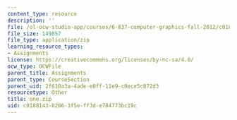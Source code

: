 ```yaml
---
content_type: resource
description: ''
file: /ol-ocw-studio-app/courses/6-837-computer-graphics-fall-2012/c018814302063f5eff3de784773bc19c_one.zip
file_size: 149857
file_type: application/zip
learning_resource_types:
- Assignments
license: https://creativecommons.org/licenses/by-nc-sa/4.0/
ocw_type: OCWFile
parent_title: Assignments
parent_type: CourseSection
parent_uid: 2f610a3a-4ade-e0ff-11e9-c0ece5c872d3
resourcetype: Other
title: one.zip
uid: c0188143-0206-3f5e-ff3d-e784773bc19c
---
```

